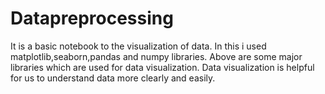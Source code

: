 # Datapreprocessing
It is a basic notebook to the  visualization of data.
In this i used matplotlib,seaborn,pandas and numpy libraries.
Above are some major libraries which are used for data visualization.
Data visualization is  helpful for us to understand data more clearly and easily.
